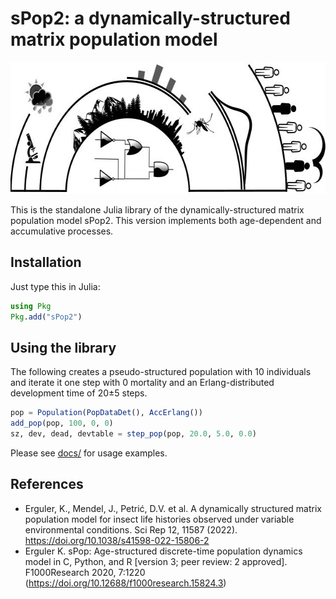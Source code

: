 # sPop2: a dynamically-structured matrix population model

<p align="center">
<img width="623" height=211" src="docs/figures/logo_sPop2.jpg"/>
</p>

This is the standalone Julia library of the dynamically-structured matrix population model sPop2. This version implements both age-dependent and accumulative processes.

## Installation

Just type this in Julia:
```julia
using Pkg
Pkg.add("sPop2")
```

## Using the library

The following creates a pseudo-structured population with 10 individuals and iterate it one step with 0 mortality and an Erlang-distributed development time of 20&pm;5 steps.

```julia
pop = Population(PopDataDet(), AccErlang())
add_pop(pop, 100, 0, 0)
sz, dev, dead, devtable = step_pop(pop, 20.0, 5.0, 0.0)
```

Please see <a href="docs/">docs/</a> for usage examples.

## References

* Erguler, K., Mendel, J., Petrić, D.V. et al. A dynamically structured matrix population model for insect life histories observed under variable environmental conditions. Sci Rep 12, 11587 (2022). https://doi.org/10.1038/s41598-022-15806-2
* Erguler K. sPop: Age-structured discrete-time population dynamics model in C, Python, and R [version 3; peer review: 2 approved]. F1000Research 2020, 7:1220 (https://doi.org/10.12688/f1000research.15824.3)
